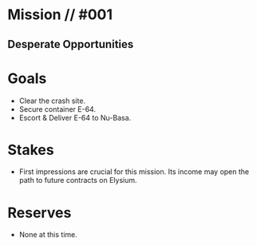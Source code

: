 # Mission // #001
## Desperate Opportunities
# Goals
- Clear the crash site.
- Secure container E-64.
- Escort & Deliver E-64 to Nu-Basa.

# Stakes
- First impressions are crucial for this mission. Its income may open the path to future contracts on Elysium.

# Reserves
- None at this time.